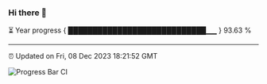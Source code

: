 ### Hi there 👋

⏳ Year progress { ████████████████████████████▁▁ } 93.63 %

---

⏰ Updated on Fri, 08 Dec 2023 18:21:52 GMT

![Progress Bar CI](https://github.com/ZhaoGui/ZhaoGui/workflows/Progress%20Bar%20CI/badge.svg)
